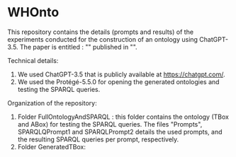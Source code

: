 # WHOnto
This repository contains the details (prompts and results) of  the experiments conducted for the construction of an ontology using ChatGPT-3.5. The paper is entitled : "" published in "".  

Technical details: 
1. We used ChatGPT-3.5 that is publicly available at https://chatgpt.com/.
2. We used the Protégé-5.5.0 for opening the generated ontologies and testing the SPARQL queries.

Organization of the repository:

1. Folder FullOntologyAndSPARQL : this folder contains the ontology (TBox and ABox) for testing the SPARQL queries. The files "Prompts", SPARQLQPrompt1 and SPARQLPrompt2 details the used prompts, and the resulting SPARQL queries per prompt, respectively.
2. Folder GeneratedTBox: 
